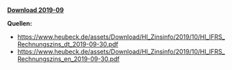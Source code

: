 [**Download 2019-09**](https://downgit.github.io/#/home?url=https://github.com/GeorgGoldbach/Zinsarchiv/tree/master/2019-09)

**Quellen:**
* https://www.heubeck.de/assets/Download/HI_Zinsinfo/2019/10/HI_IFRS_Rechnungszins_dt_2019-09-30.pdf
* https://www.heubeck.de/assets/Download/HI_Zinsinfo/2019/10/HI_IFRS_Rechnungszins_en_2019-09-30.pdf
